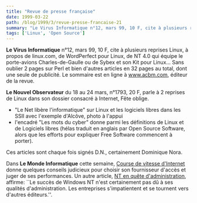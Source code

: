 ```yaml
---
title: "Revue de presse française"
date: 1999-03-22
path: /blog/1999/3/revue-presse-francaise-21
summary: "Le Virus Informatique n°12, mars 99, 10 F, cite à plusieurs reprises Linux, à propos de linux.com, de WordPerfect pour Linux, de NT 4.0 qui équipe le porte-avions Charles-de-Gaulle ou de Sybex et son Kit pour Linux..."
tags: ['Linux', 'Open Source']
---
```


<P><B>Le Virus Informatique</B> n°12, mars 99, 10 F, cite à plusieurs reprises
Linux, à propos de linux.com, de WordPerfect pour Linux, de NT 4.0 qui
équipe le porte-avions Charles-de-Gaulle ou de Sybex et son Kit pour
Linux... Sans oublier 2 pages sur Perl et bien d'autres articles en 32
pages au total, dont une seule de publicité. Le sommaire est en ligne à
<A HREF="http://www.acbm.com/">www.acbm.com</A>, éditeur de la revue.</P>

<P><B>Le Nouvel Observateur</B> du 18 au 24 mars, n°1793, 20 F, parle à 2
reprises de Linux dans son dossier consacré à Internet, Fête oblige.</P>

<UL>

<LI>"Le Net libère l'informatique" sur Linux et les logiciels libres dans
les SSII avec l'exemple d'Alcôve, photo à l'appui
<LI>l'encadré "Les mots du cyber" donne parmi les définitions de Linux et
de Logiciels libres (hélas traduit en anglais par Open Source Software,
alors que les efforts pour expliquer Free Software commencent à porter).
</UL>

<P>Ces articles sont chaque fois signés D.N., certainement Dominique Nora.</P>

<P>Dans <B>Le Monde Informatique</B> cette semaine, <A HREF="http://195.10.58.13/src/lmi/article/articlel.nsf/article/F94A39428AB2131CC12567380051B1DF?OpenDocument">Course
de vitesse d'Internet</A> donne quelques conseils judicieux pour choisir
son fournisseur d'accès et juger de ses performances. Un autre article, <A HREF="http://195.10.58.13/src/lmi/article/articlel.nsf/article/4D7698AB7C62C71CC125673800517CF6?OpenDocument">NT
en quête d'administration</A>, affirme: ``Le succès de Windows NT n'est
certainement pas dû à ses qualités d'administration. Les entreprises
s'impatientent et se tournent vers d'autres éditeurs.''.
</P>


